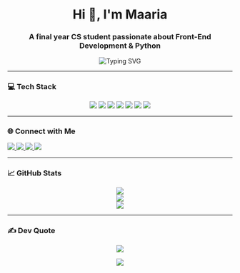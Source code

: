 <h1 align="center">Hi 👋, I'm Maaria</h1>
<h3 align="center">A final year CS student passionate about Front-End Development & Python</h3>

<p align="center">
  <img src="https://readme-typing-svg.demolab.com?font=Fira+Code&pause=1000&center=true&vCenter=true&width=440&lines=Aspiring+Frontend+Developer;Python+Learner;Tech-Enthusiast;Building+real-world+projects+daily!" alt="Typing SVG" />
</p>

---

### 💻 Tech Stack
<p align="center">
  <img src="https://img.shields.io/badge/c-%2300599C.svg?style=for-the-badge&logo=c&logoColor=white"/>
  <img src="https://img.shields.io/badge/java-%23ED8B00.svg?style=for-the-badge&logo=openjdk&logoColor=white"/>
  <img src="https://img.shields.io/badge/html5-%23E34F26.svg?style=for-the-badge&logo=html5&logoColor=white"/>
  <img src="https://img.shields.io/badge/css3-%231572B6.svg?style=for-the-badge&logo=css3&logoColor=white"/>
  <img src="https://img.shields.io/badge/javascript-%23323330.svg?style=for-the-badge&logo=javascript&logoColor=%23F7DF1E"/>
  <img src="https://img.shields.io/badge/python-3670A0?style=for-the-badge&logo=python&logoColor=ffdd54"/>
  <img src="https://img.shields.io/badge/php-%23777BB4.svg?style=for-the-badge&logo=php&logoColor=white"/>
</p>

---

### 🌐 Connect with Me
<p align="left">
  <a href="https://www.linkedin.com/in/maariakh-cs/" target="_blank">
    <img src="https://img.shields.io/badge/LinkedIn-%230077B5.svg?style=for-the-badge&logo=linkedin&logoColor=white" />
  </a>
  <a href="https://www.kaggle.com/maariakhan18" target="_blank">
    <img src="https://img.shields.io/badge/Kaggle-20BEFF?style=for-the-badge&logo=kaggle&logoColor=white" />
  </a>
  <a href="https://www.hackerrank.com/maariakhan_18" target="_blank">
    <img src="https://img.shields.io/badge/HackerRank-2EC866?style=for-the-badge&logo=HackerRank&logoColor=white" />
  </a>
  <a href="https://www.leetcode.com/maariak-cs" target="_blank">
    <img src="https://img.shields.io/badge/LeetCode-%23000000.svg?style=for-the-badge&logo=leetcode&logoColor=white" />
  </a>
</p>

---

### 📈 GitHub Stats
<p align="center">
  <img src="https://github-readme-stats.vercel.app/api?username=maariak-cs&theme=radical&show_icons=true&hide_border=false&count_private=true" />
  <br/>
  <img src="https://streak-stats.demolab.com?user=maariak-cs&theme=radical&hide_border=false" />
  <br/>
  <img src="https://github-readme-stats.vercel.app/api/top-langs/?username=maariak-cs&layout=compact&theme=radical&hide_border=false" />
</p>

---

### ✍️ Dev Quote
<p align="center">
  <img src="https://quotes-github-readme.vercel.app/api?type=horizontal&theme=radical"/>
</p>

<p align="center">
  <img src="https://visitcount.itsvg.in/api?id=maariak-cs&label=Profile%20Views&color=0&icon=0&pretty=true" />
</p>
